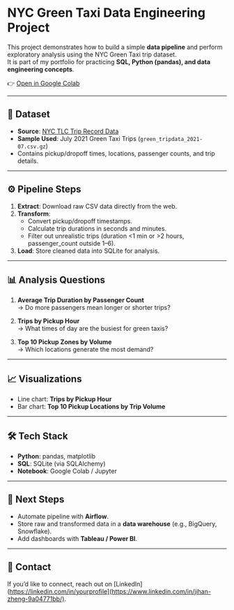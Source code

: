 # NYC Green Taxi Data Engineering Project

This project demonstrates how to build a simple **data pipeline** and perform exploratory analysis using the NYC Green Taxi trip dataset.  
It is part of my portfolio for practicing **SQL, Python (pandas), and data engineering concepts**.

👉 [Open in Google Colab](https://colab.research.google.com/drive/1eCTKV5YeUyJjqhZfoUxEJG7FyRoaNA-L?usp=sharing)

---

## 📂 Dataset
- **Source**: [NYC TLC Trip Record Data](https://www.nyc.gov/assets/tlc/downloads/pdf/data_dictionary_trip_records_green.pdf)  
- **Sample Used**: July 2021 Green Taxi Trips (`green_tripdata_2021-07.csv.gz`)  
- Contains pickup/dropoff times, locations, passenger counts, and trip details.

---

## ⚙️ Pipeline Steps
1. **Extract**: Download raw CSV data directly from the web.  
2. **Transform**:
   - Convert pickup/dropoff timestamps.
   - Calculate trip durations in seconds and minutes.
   - Filter out unrealistic trips (duration <1 min or >2 hours, passenger_count outside 1–6).  
3. **Load**: Store cleaned data into SQLite for analysis.  

---

## 📊 Analysis Questions
1. **Average Trip Duration by Passenger Count**  
   → Do more passengers mean longer or shorter trips?  

2. **Trips by Pickup Hour**  
   → What times of day are the busiest for green taxis?  

3. **Top 10 Pickup Zones by Volume**  
   → Which locations generate the most demand?  

---

## 📈 Visualizations
- Line chart: **Trips by Pickup Hour**  
- Bar chart: **Top 10 Pickup Locations by Trip Volume**  

---

## 🛠️ Tech Stack
- **Python**: pandas, matplotlib  
- **SQL**: SQLite (via SQLAlchemy)  
- **Notebook**: Google Colab / Jupyter  

---

## 🚀 Next Steps
- Automate pipeline with **Airflow**.  
- Store raw and transformed data in a **data warehouse** (e.g., BigQuery, Snowflake).  
- Add dashboards with **Tableau / Power BI**.  

---

## 📧 Contact
If you’d like to connect, reach out on [LinkedIn](https://linkedin.com/in/yourprofile](https://www.linkedin.com/in/jihan-zheng-9a04771bb/).
